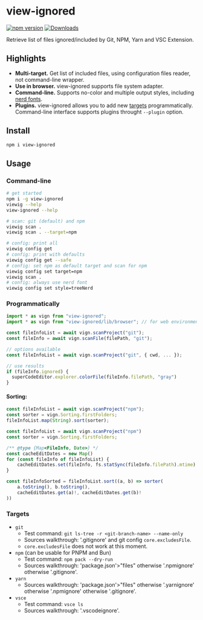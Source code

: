 # view-ignored

[![npm version](https://badge.fury.io/js/view-ignored.svg)](https://www.npmjs.com/package/view-ignored)
[![Downloads](https://img.shields.io/npm/dm/view-ignored.svg)](https://www.npmjs.com/package/view-ignored)

Retrieve list of files ignored/included by Git, NPM, Yarn and VSC Extension.

## Highlights

- **Multi-target.** Get list of included files, using configuration files reader, not command-line wrapper.
- **Use in browser.** view-ignored supports file system adapter.
- **Command-line.** Supports no-color and multiple output styles, including [nerd fonts](https://github.com/ryanoasis/nerd-fonts).
- **Plugins.** view-ignored allows you to add new [targets](#targets) programmatically. Command-line interface supports plugins throught `--plugin` option.

## Install

```bash
npm i view-ignored
```

## Usage

### Command-line

```bash
# get started
npm i -g view-ignored
viewig --help
view-ignored --help

# scan: git (default) and npm
viewig scan .
viewig scan . --target=npm

# config: print all
viewig config get
# config: print with defaults
viewig config get --safe
# config: set npm as default target and scan for npm
viewig config set target=npm
viewig scan .
# config: always use nerd font
viewig config set style=treeNerd
```

### Programmatically

```js
import * as vign from "view-ignored";
import * as vign from "view-ignored/lib/browser"; // for web environment apps

const fileInfoList = await vign.scanProject("git");
const fileInfo = await vign.scanFile(filePath, "git");

// options available
const fileInfoList = await vign.scanProject("git", { cwd, ... });

// use results
if (fileInfo.ignored) {
  superCodeEditor.explorer.colorFile(fileInfo.filePath, "gray")
}
```

#### Sorting:

```js
const fileInfoList = await vign.scanProject("npm");
const sorter = vign.Sorting.firstFolders;
fileInfoList.map(String).sort(sorter);
```

```js
const fileInfoList = await vign.scanProject("npm")
const sorter = vign.Sorting.firstFolders;

/** @type {Map<FileInfo, Date>} */
const cacheEditDates = new Map()
for (const fileInfo of fileInfoList) {
	cacheEditDates.set(fileInfo, fs.statSync(fileInfo.filePath).mtime)
}

const fileInfoSorted = fileInfoList.sort((a, b) => sorter(
	a.toString(), b.toString(),
	cacheEditDates.get(a)!, cacheEditDates.get(b)!
))
```

### Targets

- `git`
  - Test command: `git ls-tree -r <git-branch-name> --name-only`
  - Sources walkthrough: '.gitignore' and git config `core.excludesFile`.
  - `core.excludesFile` does not work at this moment.
- `npm` (can be usable for PNPM and Bun)
  - Test command: `npm pack --dry-run`
  - Sources walkthrough: 'package.json'>"files" otherwise '.npmignore' otherwise '.gitignore'.
- `yarn`
  - Sources walkthrough: 'package.json'>"files" otherwise '.yarnignore' otherwise '.npmignore' otherwise '.gitignore'.
- `vsce`
  - Test command: `vsce ls`
  - Sources walkthrough: '.vscodeignore'.
